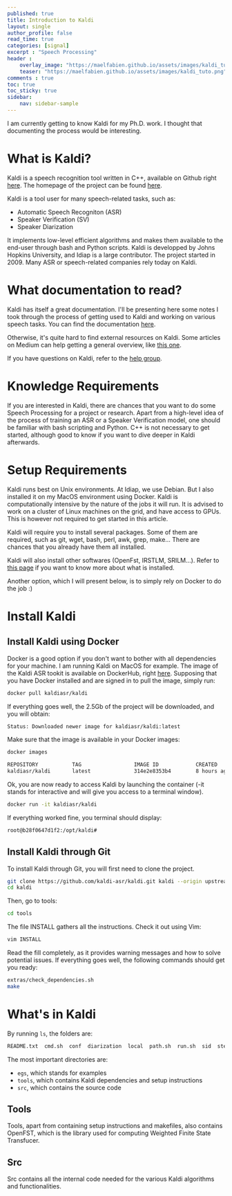 ```yaml
---
published: true
title: Introduction to Kaldi
layout: single
author_profile: false
read_time: true
categories: [signal]
excerpt : "Speech Processing"
header :
    overlay_image: "https://maelfabien.github.io/assets/images/kaldi_tuto.png"
    teaser: "https://maelfabien.github.io/assets/images/kaldi_tuto.png"
comments : true
toc: true
toc_sticky: true
sidebar:
    nav: sidebar-sample
---
```


I am currently getting to know Kaldi for my Ph.D. work. I thought that documenting the process would be interesting.

# What is Kaldi?

Kaldi is a speech recognition tool written in C++, available on Github right [here](https://github.com/kaldi-asr/kaldi). The homepage of the project can be found [here](https://kaldi-asr.org/).

Kaldi is a tool user for many speech-related tasks, such as:
- Automatic Speech Recogniton (ASR)
- Speaker Verification (SV)
- Speaker Diarization 

It implements low-level efficient algorithms and makes them available to the end-user through bash and Python scripts. Kaldi is developped by Johns Hopkins University, and Idiap is a large contributor. The project started in 2009. Many ASR or speech-related companies rely today on Kaldi. 

# What documentation to read?

Kaldi has itself a great documentation. I'll be presenting here some notes I took through the process of getting used to Kaldi and working on various speech tasks. You can find the documentation [here](https://kaldi-asr.org/doc/).

Otherwise, it's quite hard to find external resources on Kaldi. Some articles on Medium can help getting a general overview, like [this one](https://towardsdatascience.com/how-to-start-with-kaldi-and-speech-recognition-a9b7670ffff6).

If you have questions on Kaldi, refer to the [help group](https://groups.google.com/forum/#!forum/kaldi-help).

# Knowledge Requirements

If you are interested in Kaldi, there are chances that you want to do some Speech Processing for a project or research. Apart from a high-level idea of the process of training an ASR or a Speaker Verification model, one should be familiar with bash scripting and Python. C++ is not necessary to get started, although good to know if you want to dive deeper in Kaldi afterwards.

# Setup Requirements

Kaldi runs best on Unix environments. At Idiap, we use Debian. But I also installed it on my MacOS environment using Docker. Kaldi is computationally intensive by the nature of the jobs it will run. It is advised to work on a cluster of Linux machines on the grid, and have access to GPUs. This is however not required to get started in this article.

Kaldi will require you to install several packages. Some of them are required, such as git, wget, bash, perl, awk, grep, make... There are chances that you already have them all installed.

Kaldi will also install other softwares (OpenFst, IRSTLM, SRILM...). Refer to [this page](https://kaldi-asr.org/doc/dependencies.html) if you want to know more about what is installed.

Another option, which I will present below, is to simply rely on Docker to do the job :)

# Install Kaldi

## Install Kaldi using Docker

Docker is a good option if you don't want to bother with all dependencies for your machine. I am running Kaldi on MacOS for example. The image of the Kaldi ASR tookit is available on DockerHub, right [here](https://hub.docker.com/r/kaldiasr/kaldi). Supposing that you have Docker installed and are signed in to pull the image, simply run:

```bash
docker pull kaldiasr/kaldi
```

If everything goes well, the 2.5Gb of the project will be downloaded, and you will obtain:

```bash
Status: Downloaded newer image for kaldiasr/kaldi:latest
```

Make sure that the image is available in your Docker images:

```bash
docker images

REPOSITORY           TAG                 IMAGE ID            CREATED             SIZE
kaldiasr/kaldi       latest              314e2e8353b4        8 hours ago         11.5GB
```

Ok, you are now ready to access Kaldi by launching the container (-it stands for interactive and will give you access to a terminal window).

```bash
docker run -it kaldiasr/kaldi
```

If everything worked fine, you terminal should display:

```bash
root@b28f0647d1f2:/opt/kaldi#
```

## Install Kaldi through Git

To install Kaldi through Git, you will first need to clone the project.

```bash
git clone https://github.com/kaldi-asr/kaldi.git kaldi --origin upstream
cd kaldi
```

Then, go to tools:

```bash
cd tools
```

The file INSTALL gathers all the instructions. Check it out using Vim:

```bash
vim INSTALL
```

Read the fill completely, as it provides warning messages and how to solve potential issues. If everything goes well, the following commands should get you ready:

```bash
extras/check_dependencies.sh
make
```

# What's in Kaldi

By running ```ls```, the folders are:

```bash
README.txt  cmd.sh  conf  diarization  local  path.sh  run.sh  sid  steps  utils
```

The most important directories are:
- `egs`, which stands for examples
- `tools`, which contains Kaldi dependencies and setup instructions
- `src`, which contains the source code

## Tools

Tools, apart from containing setup instructions and makefiles, also contains OpenFST, which is the library used for computing Weighted Finite State Transfucer. 

## Src

Src contains all the internal code needed for the various Kaldi algorithms and functionalities.
